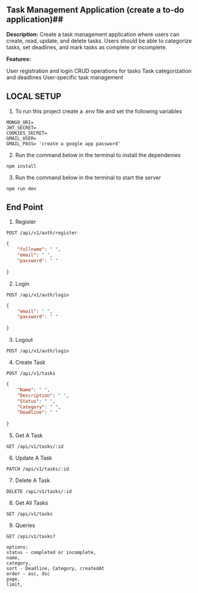 ## Task Management Application (create a to-do application)##

**Description:**
Create a task management application where users can create, read, update, and delete tasks.
Users should be able to categorize tasks, set deadlines, and mark tasks as complete or incomplete.

**Features:**

User registration and login
CRUD operations for tasks
Task categorization and deadlines
User-specific task management

## LOCAL SETUP ##
1. To run this project create a .env file and set the following variables
```
MONGO_URI=
JWT_SECRET=
COOKIES_SECRET=
GMAIL_USER=
GMAIL_PASS= 'create a google app password'

```

2. Run the command below in the terminal to install the dependenies 
```
npm install

```

3. Run the command below in the terminal to start the server
```
npm run dev

```

## End Point ##
1. Register
```
POST /api/v1/auth/register
```
```json
{
    "fullname": " ",
    "email": " ",
    "password": " "
   
}
```

2. Login
```
POST /api/v1/auth/login
```
```json
{
    "email": " ",
    "password": " "
   
}
```

3. Logout
```
POST /api/v1/auth/login

```
4. Create Task
```
POST /api/v1/tasks
```
```json
{
    "Name": " ",
    "Description": " ",
    "Status": " ",
	"Category": " ",
	"Deadline": " "
   
}
```

5. Get A Task
```
GET /api/v1/tasks/:id

```
6. Update A Task
```
PATCH /api/v1/tasks/:id

```
7. Delete A Task
```
DELETE /api/v1/tasks/:id

```
8. Get All Tasks
```
GET /api/v1/tasks

```
9. Queries
```
GET /api/v1/tasks?

options:
status - completed or incomplete,
name,
category,
sort - Deadline, Category, createdAt
order - asc, dsc
page,
limit,

```